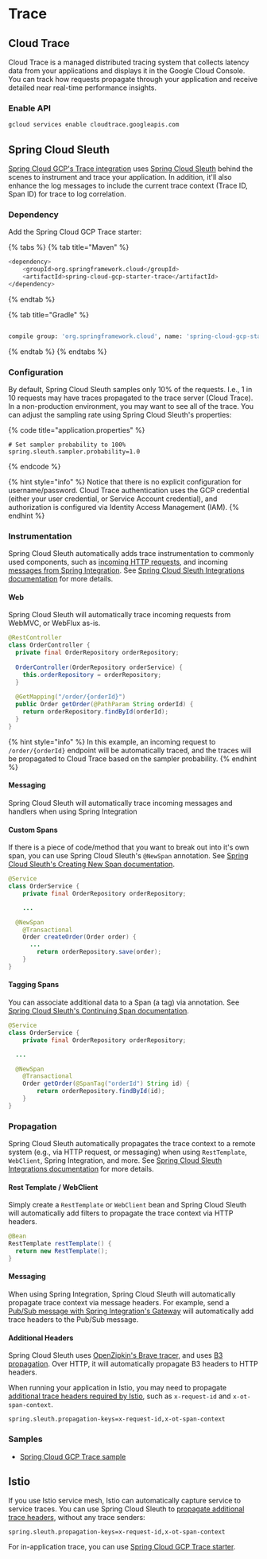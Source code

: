 # Trace

## Cloud Trace

Cloud Trace is a managed distributed tracing system that collects latency data from your applications and displays it in the Google Cloud Console. You can track how requests propagate through your application and receive detailed near real-time performance insights.

### Enable API

```bash
gcloud services enable cloudtrace.googleapis.com
```

## Spring Cloud Sleuth

[Spring Cloud GCP's Trace integration](https://cloud.spring.io/spring-cloud-static/spring-cloud-gcp/1.2.3.RELEASE/reference/html/#stackdriver-trace) uses [Spring Cloud Sleuth](https://spring.io/projects/spring-cloud-sleuth) behind the scenes to instrument and trace your application. In addition, it'll also enhance the log messages to include the current trace context \(Trace ID, Span ID\) for trace to log correlation.

### Dependency

Add the Spring Cloud GCP Trace starter:

{% tabs %}
{% tab title="Maven" %}
```bash
<dependency>
    <groupId>org.springframework.cloud</groupId>
    <artifactId>spring-cloud-gcp-starter-trace</artifactId>
</dependency>
```
{% endtab %}

{% tab title="Gradle" %}
```bash

compile group: 'org.springframework.cloud', name: 'spring-cloud-gcp-starter-trace'
```
{% endtab %}
{% endtabs %}

### Configuration

By default, Spring Cloud Sleuth samples only 10% of the requests.  I.e., 1 in 10 requests may have traces propagated to the trace server \(Cloud Trace\). In a non-production environment, you may want to see all of the trace. You can adjust the sampling rate using Spring Cloud Sleuth's properties:

{% code title="application.properties" %}
```text
# Set sampler probability to 100%
spring.sleuth.sampler.probability=1.0
```
{% endcode %}

{% hint style="info" %}
Notice that there is no explicit configuration for username/password. Cloud Trace authentication uses the GCP credential \(either your user credential, or Service Account credential\), and authorization is configured via Identity Access Management \(IAM\).
{% endhint %}

### Instrumentation

Spring Cloud Sleuth automatically adds trace instrumentation to commonly used components, such as [incoming HTTP requests](https://docs.spring.io/spring-cloud-sleuth/docs/2.2.x-SNAPSHOT/reference/html/#http-integration), and incoming [messages from Spring Integration](https://docs.spring.io/spring-cloud-sleuth/docs/2.2.x-SNAPSHOT/reference/html/#messaging-2). See [Spring Cloud Sleuth Integrations documentation](https://docs.spring.io/spring-cloud-sleuth/docs/2.2.x-SNAPSHOT/reference/html/#integrations) for more details.

#### Web

Spring Cloud Sleuth will automatically trace incoming requests from WebMVC, or WebFlux as-is.

```java
@RestController
class OrderController {
  private final OrderRepository orderRepository;
  
  OrderController(OrderRepository orderService) {
    this.orderRepository = orderRepository;
  }
  
  @GetMapping("/order/{orderId}")
  public Order getOrder(@PathParam String orderId) {
    return orderRepository.findById(orderId);
  }
}
```

{% hint style="info" %}
In this example, an incoming request to `/order/{orderId}` endpoint will be automatically traced, and the traces will be propagated to Cloud Trace based on the sampler probability.
{% endhint %}

#### Messaging

Spring Cloud Sleuth will automatically trace incoming messages and handlers when using Spring Integration

#### Custom Spans

If there is a piece of code/method that you want to break out into it's own span, you can use Spring Cloud Sleuth's `@NewSpan` annotation. See [Spring Cloud Sleuth's Creating New Span documentation](https://docs.spring.io/spring-cloud-sleuth/docs/2.2.x-SNAPSHOT/reference/html/#creating-new-spans).



```java
@Service
class OrderService {
	private final OrderRepository orderRepository;

	...

  @NewSpan
	@Transactional
	Order createOrder(Order order) {
	  ...
		return orderRepository.save(order);
	}
}
```

#### Tagging Spans

You can associate additional data to a Span \(a tag\) via annotation. See [Spring Cloud Sleuth's Continuing Span documentation](https://docs.spring.io/spring-cloud-sleuth/docs/2.2.x-SNAPSHOT/reference/html/#continuing-spans-2).



```java
@Service
class OrderService {
	private final OrderRepository orderRepository;

  ...

  @NewSpan
	@Transactional
	Order getOrder(@SpanTag("orderId") String id) {
		return orderRepository.findById(id);
	}
}
```

### Propagation

Spring Cloud Sleuth automatically propagates the trace context to a remote system \(e.g., via HTTP request, or messaging\) when using `RestTemplate`, `WebClient`, Spring Integration, and more. See [Spring Cloud Sleuth Integrations documentation](https://docs.spring.io/spring-cloud-sleuth/docs/2.2.x-SNAPSHOT/reference/html/#integrations) for more details.

#### Rest Template / WebClient

Simply create a `RestTemplate` or `WebClient` bean and Spring Cloud Sleuth will automatically add filters to propagate the trace context via HTTP headers.

```java
@Bean
RestTemplate restTemplate() {
  return new RestTemplate();
}
```

#### Messaging

When using Spring Integration, Spring Cloud Sleuth will automatically propagate trace context via message headers. For example, send a [Pub/Sub message with Spring Integration's Gateway](messaging.md#spring-integration) will automatically add trace headers to the Pub/Sub message.

#### Additional Headers

Spring Cloud Sleuth uses [OpenZipkin's Brave tracer](https://github.com/openzipkin/brave), and uses [B3 propagation](https://github.com/openzipkin/b3-propagation). Over HTTP, it will automatically propagate B3 headers to HTTP headers.

When running your application in Istio, you may need to propagate [additional trace headers required by Istio](https://istio.io/latest/faq/distributed-tracing/#how-to-support-tracing), such as `x-request-id` and `x-ot-span-context`.

```text
spring.sleuth.propagation-keys=x-request-id,x-ot-span-context
```

### Samples

* [Spring Cloud GCP Trace sample](https://github.com/spring-cloud/spring-cloud-gcp/tree/master/spring-cloud-gcp-samples/spring-cloud-gcp-trace-sample)

## Istio

If you use Istio service mesh, Istio can automatically capture service to service traces. You can use Spring Cloud Sleuth to [propagate additional trace headers](trace.md#additional-headers), without any trace senders:

```text
spring.sleuth.propagation-keys=x-request-id,x-ot-span-context
```

For in-application trace, you can use [Spring Cloud GCP Trace starter](trace.md#spring-cloud-sleuth).

